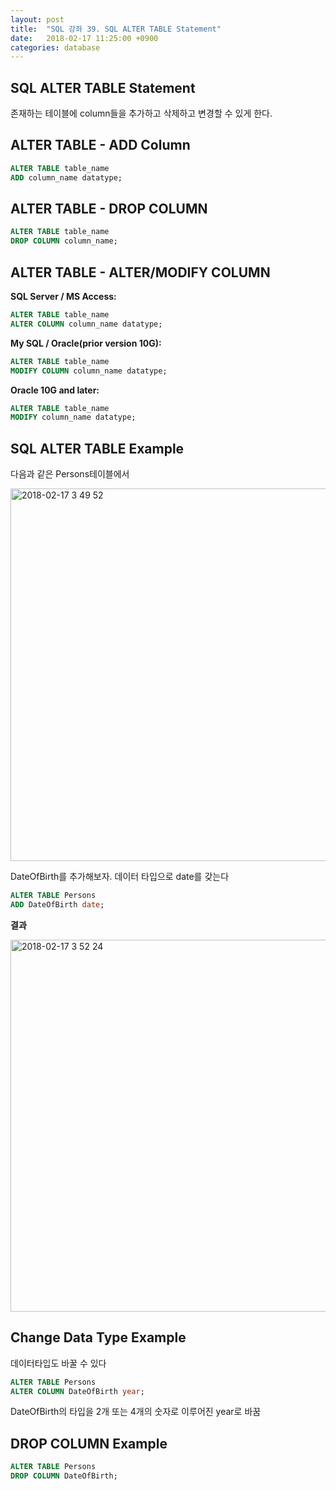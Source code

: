 ```yaml
---
layout: post
title:  "SQL 강좌 39. SQL ALTER TABLE Statement"
date:   2018-02-17 11:25:00 +0900
categories: database
---
```


## SQL ALTER TABLE Statement

존재하는 테이블에 column들을 추가하고 삭제하고 변경할 수 있게 한다.

## ALTER TABLE - ADD Column

```sql
ALTER TABLE table_name
ADD column_name datatype;
```

## ALTER TABLE - DROP COLUMN

```sql
ALTER TABLE table_name
DROP COLUMN column_name;
```

## ALTER TABLE - ALTER/MODIFY COLUMN

**SQL Server / MS Access:**

```sql
ALTER TABLE table_name
ALTER COLUMN column_name datatype;
```

**My SQL / Oracle(prior version 10G):**

```sql
ALTER TABLE table_name
MODIFY COLUMN column_name datatype;
```

**Oracle 10G and later:**

```sql
ALTER TABLE table_name
MODIFY column_name datatype;
```

## SQL ALTER TABLE Example

다음과 같은 Persons테이블에서

<img width="596" alt="2018-02-17 3 49 52" src="https://user-images.githubusercontent.com/33015649/36338740-4a3a635c-13fa-11e8-8e1d-b5d1841fae2f.png">

DateOfBirth를 추가해보자. 데이터 타입으로 date를 갖는다

```sql
ALTER TABLE Persons
ADD DateOfBirth date;
```

**결과**

<img width="595" alt="2018-02-17 3 52 24" src="https://user-images.githubusercontent.com/33015649/36338751-971f3a26-13fa-11e8-996e-8b23f848fb0f.png">

## Change Data Type Example

데이터타입도 바꿀 수 있다

```sql
ALTER TABLE Persons
ALTER COLUMN DateOfBirth year;
```

DateOfBirth의 타입을 2개 또는 4개의 숫자로 이루어진 year로 바꿈

## DROP COLUMN Example

```sql
ALTER TABLE Persons
DROP COLUMN DateOfBirth;
```



